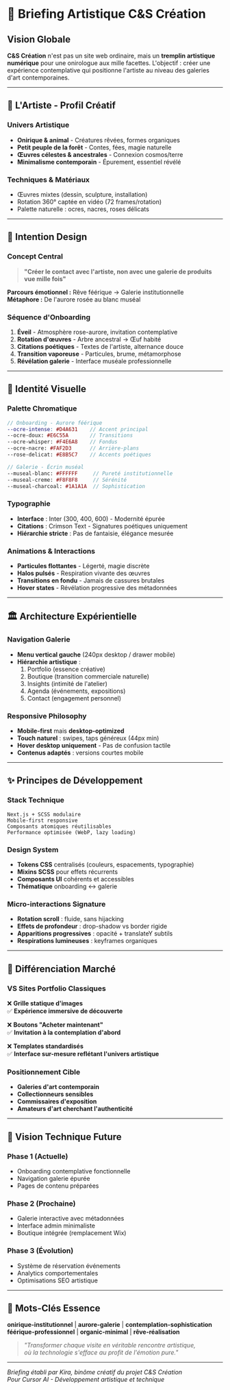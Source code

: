 # 🎨 Briefing Artistique C&S Création

## Vision Globale
**C&S Création** n'est pas un site web ordinaire, mais un **tremplin artistique numérique** pour une onirologue aux mille facettes. L'objectif : créer une expérience contemplative qui positionne l'artiste au niveau des galeries d'art contemporaines.

---

## 🌙 L'Artiste - Profil Créatif

### Univers Artistique
- **Onirique & animal** - Créatures rêvées, formes organiques
- **Petit peuple de la forêt** - Contes, fées, magie naturelle  
- **Œuvres célestes & ancestrales** - Connexion cosmos/terre
- **Minimalisme contemporain** - Épurement, essentiel révélé

### Techniques & Matériaux
- Œuvres mixtes (dessin, sculpture, installation)
- Rotation 360° captée en vidéo (72 frames/rotation)
- Palette naturelle : ocres, nacres, roses délicats

---

## 🎯 Intention Design

### Concept Central
> **"Créer le contact avec l'artiste, non avec une galerie de produits vue mille fois"**

**Parcours émotionnel :** Rêve féérique → Galerie institutionnelle  
**Métaphore :** De l'aurore rosée au blanc muséal

### Séquence d'Onboarding
1. **Éveil** - Atmosphère rose-aurore, invitation contemplative
2. **Rotation d'œuvres** - Arbre ancestral → Œuf habité 
3. **Citations poétiques** - Textes de l'artiste, alternance douce
4. **Transition vaporeuse** - Particules, brume, métamorphose
5. **Révélation galerie** - Interface muséale professionnelle

---

## 🎨 Identité Visuelle

### Palette Chromatique
```scss
// Onboarding - Aurore féérique
--ocre-intense: #D4A631    // Accent principal
--ocre-doux: #E6C55A       // Transitions
--ocre-whisper: #F4E6A8    // Fondus
--ocre-nacre: #FAF2D3      // Arrière-plans
--rose-delicat: #E8B5C7    // Accents poétiques

// Galerie - Écrin muséal
--museal-blanc: #FFFFFF     // Pureté institutionnelle
--museal-creme: #F8F8F8     // Sérénité
--museal-charcoal: #1A1A1A  // Sophistication
```

### Typographie
- **Interface** : Inter (300, 400, 600) - Modernité épurée
- **Citations** : Crimson Text - Signatures poétiques uniquement
- **Hiérarchie stricte** : Pas de fantaisie, élégance mesurée

### Animations & Interactions
- **Particules flottantes** - Légerté, magie discrète
- **Halos pulsés** - Respiration vivante des œuvres
- **Transitions en fondu** - Jamais de cassures brutales
- **Hover states** - Révélation progressive des métadonnées

---

## 🏛️ Architecture Expérientielle

### Navigation Galerie
- **Menu vertical gauche** (240px desktop / drawer mobile)
- **Hiérarchie artistique** :
  1. Portfolio (essence créative)
  2. Boutique (transition commerciale naturelle)  
  3. Insights (intimité de l'atelier)
  4. Agenda (événements, expositions)
  5. Contact (engagement personnel)

### Responsive Philosophy
- **Mobile-first** mais **desktop-optimized**
- **Touch naturel** : swipes, taps généreux (44px min)
- **Hover desktop uniquement** - Pas de confusion tactile
- **Contenus adaptés** : versions courtes mobile

---

## ✨ Principes de Développement

### Stack Technique
```
Next.js + SCSS modulaire
Mobile-first responsive
Composants atomiques réutilisables
Performance optimisée (WebP, lazy loading)
```

### Design System
- **Tokens CSS** centralisés (couleurs, espacements, typographie)
- **Mixins SCSS** pour effets récurrents
- **Composants UI** cohérents et accessibles
- **Thématique** onboarding ↔ galerie

### Micro-interactions Signature
- **Rotation scroll** : fluide, sans hijacking
- **Effets de profondeur** : drop-shadow vs border rigide  
- **Apparitions progressives** : opacité + translateY subtils
- **Respirations lumineuses** : keyframes organiques

---

## 🎪 Différenciation Marché

### VS Sites Portfolio Classiques
❌ **Grille statique d'images**  
✅ **Expérience immersive de découverte**

❌ **Boutons "Acheter maintenant"**  
✅ **Invitation à la contemplation d'abord**

❌ **Templates standardisés**  
✅ **Interface sur-mesure reflétant l'univers artistique**

### Positionnement Cible
- **Galeries d'art contemporain**
- **Collectionneurs sensibles**  
- **Commissaires d'exposition**
- **Amateurs d'art cherchant l'authenticité**

---

## 🔮 Vision Technique Future

### Phase 1 (Actuelle)
- Onboarding contemplative fonctionnelle
- Navigation galerie épurée  
- Pages de contenu préparées

### Phase 2 (Prochaine)
- Galerie interactive avec métadonnées
- Interface admin minimaliste
- Boutique intégrée (remplacement Wix)

### Phase 3 (Évolution)
- Système de réservation événements
- Analytics comportementales
- Optimisations SEO artistique

---

## 💫 Mots-Clés Essence

**onirique-institutionnel** | **aurore-galerie** | **contemplation-sophistication**  
**féérique-professionnel** | **organic-minimal** | **rêve-réalisation**

> *"Transformer chaque visite en véritable rencontre artistique,  
> où la technologie s'efface au profit de l'émotion pure."*

---

*Briefing établi par Kira, binôme créatif du projet C&S Création*  
*Pour Cursor AI - Développement artistique et technique*